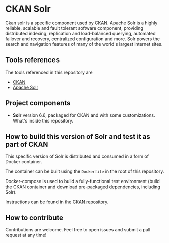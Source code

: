 # CKAN Solr

Ckan solr is a specific component used by [CKAN](https://github.com/italia/ckan-it). Apache Solr is a highly reliable, scalable and fault tolerant software component, providing distributed indexing, replication and load-balanced querying, automated failover and recovery, centralized configuration and more. Solr powers the search and navigation features of many of the world's largest internet sites.

## Tools references

The tools referenced in this repository are

* [CKAN](https://ckan.org/)
* [Apache Solr](https://lucene.apache.org/solr/)

## Project components

* **Solr** version 6.6, packaged for CKAN and with some customizations. What's inside this repository.

## How to build this version of Solr and test it as part of CKAN

This specific version of Solr is distributed and consumed in a form of Docker container.

The container can be built using the `Dockerfile` in the root of this repository.

Docker-compose is used to build a fully-functional test environment (build the CKAN container and download pre-packaged dependencies, including Solr).

Instructions can be found in the [CKAN repository](https://github.com/italia/ckan-it).

## How to contribute

Contributions are welcome. Feel free to open issues and submit a pull request at any time!
